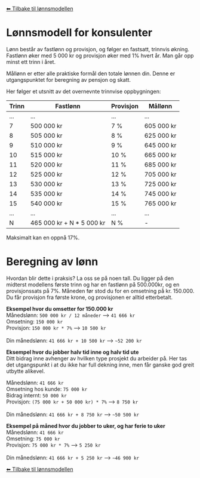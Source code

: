 [⬅ Tilbake til lønnsmodellen](lonnsmodell.md)

# Lønnsmodell for konsulenter

Lønn består av fastlønn og provisjon, og følger en fastsatt, trinnvis økning. Fastlønn øker med 5 000 kr og provisjon øker med 1% hvert år. Man går opp minst ett trinn i året.

Mållønn er etter alle praktiske formål den totale lønnen din. Denne er utgangspunktet for beregning av pensjon og skatt.

Her følger et utsnitt av det overnevnte trinnvise oppbygningen:

| Trinn | Fastlønn                   | Provisjon | Mållønn    |	
| ----- | -------------------------- | --------- | ---------- |	
| ...   | ...                        | ...       | ...        |	
| 7     | 500 000 kr                 | 7 %       | 605 000 kr |	
| 8     | 505 000 kr                 | 8 %       | 625 000 kr |	
| 9     | 510 000 kr                 | 9 %       | 645 000 kr |	
| 10    | 515 000 kr                 | 10 %      | 665 000 kr |	
| 11    | 520 000 kr                 | 11 %      | 685 000 kr |	
| 12    | 525 000 kr                 | 12 %      | 705 000 kr |	
| 13    | 530 000 kr                 | 13 %      | 725 000 kr |	
| 14    | 535 000 kr                 | 14 %      | 745 000 kr |	
| 15    | 540 000 kr                 | 15 %      | 765 000 kr |	
| ...   | ...                        | ...       | ...        |	
| N     | 465 000 kr + N \* 5 000 kr | N %       | -          |

Maksimalt kan en oppnå 17%.

# Beregning av lønn

Hvordan blir dette i praksis? La oss se på noen tall. Du ligger på den midterst modellens første trinn og har en fastlønn på 500.000kr, og en provisjonssats på 7%. Måneden før stod du for en omsetning på kr. 150.000. Du får provisjon fra første krone, og provisjonen er alltid etterbetalt.

**Eksempel hvor du omsetter for 150.000 kr**
<br>Månedslønn: `500 000 kr / 12 måneder` --> `41 666 kr`
<br>Omsetning: `150 000 kr`
<br>Provisjon: `150 000 kr * 7%` --> `10 500 kr`
<br>
<br>Din månedslønn: `41 666 kr + 10 500 kr` --> `~52 200 kr`

**Eksempel hvor du jobber halv tid inne og halv tid ute**
<br>Ditt bidrag inne avhenger av hvilken type prosjekt du arbeider på. Her tas det utgangspunkt i at du ikke har full dekning inne, men får ganske god greit utbytte alikevel.

Månedslønn: `41 666 kr`
<br>Omsetning hos kunde: `75 000 kr`
<br>Bidrag internt: `50 000 kr`
<br>Provisjon: `(75 000 kr + 50 000 kr) * 7%` --> `8 750 kr`
<br>
<br>Din månedslønn: `41 666 kr + 8 750 kr` --> `~50 500 kr`

**Eksempel på måned hvor du jobber to uker, og har ferie to uker**
<br>Månedslønn: `41 666 kr`
<br>Omsetning: `75 000 kr`
<br>Provisjon: `75 000 kr * 7%` --> `5 250 kr`
<br>
<br>Din månedslønn: `41 666 kr + 5 250 kr` --> `~46 900 kr`

[⬅ Tilbake til lønnsmodellen](lonnsmodell.md)
